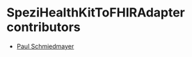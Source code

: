 <!--
                  
#
# This source file is part of the Stanford Spezi open-source project.
#
# SPDX-FileCopyrightText: 2022 Stanford University and the project authors (see CONTRIBUTORS.md)
#
# SPDX-License-Identifier: MIT
# 
             
-->

SpeziHealthKitToFHIRAdapter contributors
====================

* [Paul Schmiedmayer](https://github.com/PSchmiedmayer)
